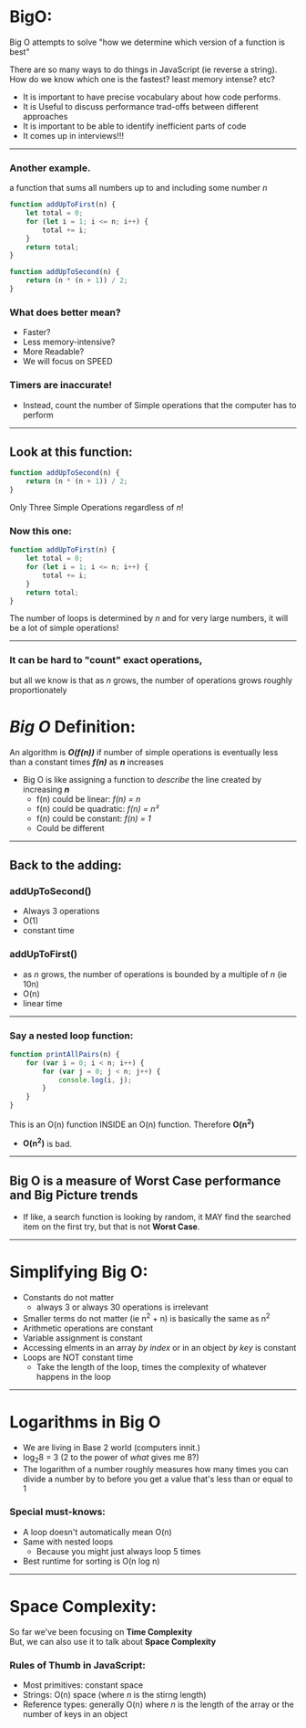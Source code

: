 # BigO:

Big O attempts to solve "how we determine which version of a function is best"

There are so many ways to do things in JavaScript (ie reverse a string). How do we know which one is the fastest? least memory intense? etc?

-   It is important to have precise vocabulary about how code performs.
-   It is Useful to discuss performance trad-offs between different approaches
-   It is important to be able to identify inefficient parts of code
-   It comes up in interviews!!!

---

### Another example.

a function that sums all numbers up to and including some number _n_

```js
function addUpToFirst(n) {
    let total = 0;
    for (let i = 1; i <= n; i++) {
        total += i;
    }
    return total;
}

function addUpToSecond(n) {
    return (n * (n + 1)) / 2;
}
```

### What does better mean?

-   Faster?
-   Less memory-intensive?
-   More Readable?
-   We will focus on SPEED

### Timers are inaccurate!

-   Instead, count the number of Simple operations that the computer has to perform

---

## Look at this function:

```js
function addUpToSecond(n) {
    return (n * (n + 1)) / 2;
}
```

Only Three Simple Operations regardless of _n_!

### Now this one:

```js
function addUpToFirst(n) {
    let total = 0;
    for (let i = 1; i <= n; i++) {
        total += i;
    }
    return total;
}
```

The number of loops is determined by _n_ and for very large numbers, it will be a lot of simple operations!

---

### It can be hard to "count" exact operations,

but all we know is that as _n_ grows, the number of operations grows roughly proportionately

# **_Big O_** Definition:

An algorithm is **_O(f(n))_** if number of simple operations is eventually less than a constant times **_f(n)_** as **_n_** increases

-   Big O is like assigning a function to _describe_ the line created by increasing _**n**_
    -   f(n) could be linear: _f(n) = n_
    -   f(n) could be quadratic: _f(n) = n²_
    -   f(n) could be constant: _f(n) = 1_
    -   Could be different

---

## Back to the adding:

### addUpToSecond()

-   Always 3 operations
-   O(1)
-   constant time

### addUpToFirst()

-   as _n_ grows, the number of operations is bounded by a multiple of _n_ (ie 10n)
-   O(n)
-   linear time

---

### Say a nested loop function:

```js
function printAllPairs(n) {
    for (var i = 0; i < n; i++) {
        for (var j = 0; j < n; j++) {
            console.log(i, j);
        }
    }
}
```

This is an O(n) function INSIDE an O(n) function. Therefore **O(n<sup>2</sup>)**

-   **O(n<sup>2</sup>)** is bad.

---

## Big O is a measure of Worst Case performance and Big Picture trends

-   If like, a search function is looking by random, it MAY find the searched item on the first try, but that is not **Worst Case**.

---

# Simplifying Big O:

-   Constants do not matter
    -   always 3 or always 30 operations is irrelevant
-   Smaller terms do not matter (ie n<sup>2</sup> + n) is basically the same as n<sup>2</sup>
-   Arithmetic operations are constant
-   Variable assignment is constant
-   Accessing elments in an array _by index_ or in an object _by key_ is constant
-   Loops are NOT constant time
    -   Take the length of the loop, times the complexity of whatever happens in the loop

---

# Logarithms in Big O

-   We are living in Base 2 world (computers innit.)
-   log<sub>2</sub>8 = 3 (2 to the power of _what_ gives me 8?)
-   The logarithm of a number roughly measures how many times you can divide a number by to before you get a value that's less than or equal to 1

### Special must-knows:

-   A loop doesn't automatically mean O(n)
-   Same with nested loops
    -   Because you might just always loop 5 times
-   Best runtime for sorting is O(n log n)

---

# Space Complexity:

So far we've been focusing on **Time Complexity**  
But, we can also use it to talk about **Space Complexity**

### Rules of Thumb in JavaScript:

-   Most primitives: constant space
-   Strings: O(n) space (where _n_ is the stirng length)
-   Reference types: generally O(n) where _n_ is the length of the array or the number of keys in an object

